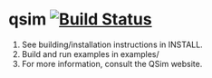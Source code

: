 qsim [![Build Status](https://travis-ci.org/pranith/qsim.svg?branch=master)](https://travis-ci.org/pranith/qsim)
=========================

  1. See building/installation instructions in INSTALL.
  2. Build and run examples in examples/
  3. For more information, consult the QSim website.
